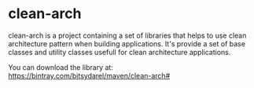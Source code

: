 # clean-arch

clean-arch is a project containing a set of libraries that helps to use clean architecture pattern when building applications.
It's provide a set of base classes and utility classes usefull for clean architecture applications.

You can download the library at:
https://bintray.com/bitsydarel/maven/clean-arch#
